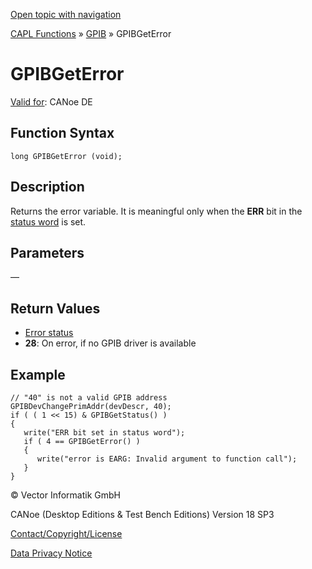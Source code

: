 [Open topic with navigation](../../../../../CANoeDEFamily.htm#Topics/CAPLFunctions/GPIB/Functions/CAPLfunctionGPIBGetError.md)

[CAPL Functions](../../CAPLfunctions.md) » [GPIB](../CAPLfunctionsGPIBOverview.md) » GPIBGetError

# GPIBGetError

[Valid for](../../../Shared/FeatureAvailability.md):  CANoe DE

## Function Syntax

```plaintext
long GPIBGetError (void);
```

## Description

Returns the error variable. It is meaningful only when the **ERR** bit in the [status word](../CAPLfunctionsGPIBStatus.md) is set.

## Parameters

—

## Return Values

- [Error status](../CAPLfunctionsGPIBErrorCode.md)
- **28**: On error, if no GPIB driver is available

## Example

```plaintext
// "40" is not a valid GPIB address
GPIBDevChangePrimAddr(devDescr, 40);
if ( ( 1 << 15) & GPIBGetStatus() )
{
   write("ERR bit set in status word");
   if ( 4 == GPIBGetError() )
   {
      write("error is EARG: Invalid argument to function call");
   }
}
```

© Vector Informatik GmbH

CANoe (Desktop Editions & Test Bench Editions) Version 18 SP3

[Contact/Copyright/License](../../../Shared/ContactCopyrightLicense.md)

[Data Privacy Notice](https://www.vector.com/int/en/company/get-info/privacy-policy/)